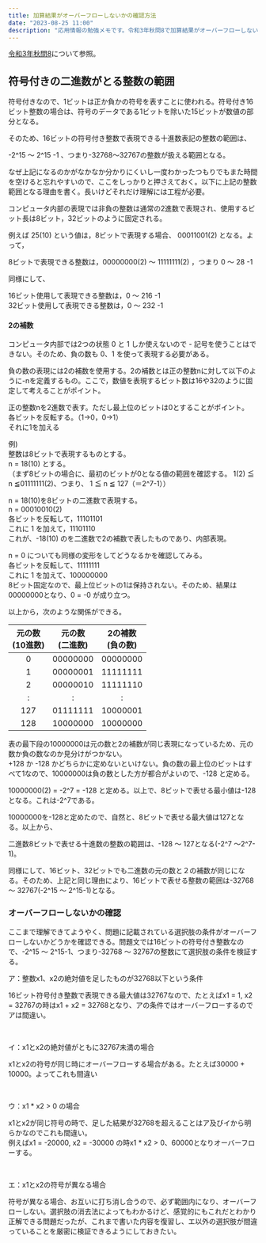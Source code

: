 ```yaml
---
title: 加算結果がオーバーフローしないかの確認方法
date: "2023-08-25 11:00"
description: "応用情報の勉強メモです。令和3年秋問8で加算結果がオーバーフローしない条件を選択する問題。色々忘れていることが多いのでメモ。応用情報の勉強している方に役立ちそうな内容です。"
---
```


[令和3年秋問8](https://www.ap-siken.com/kakomon/03_aki/q8.html)について参照。

## 符号付きの二進数がとる整数の範囲

符号付きなので、1ビットは正か負かの符号を表すことに使われる。符号付き16ビット整数の場合は、符号のデータである1ビットを除いた15ビットが数値の部分となる。

そのため、16ビットの符号付き整数で表現できる十進数表記の整数の範囲は、

-2^15 〜 2^15 -1 、つまり-32768〜32767の整数が扱える範囲となる。

なぜ上記になるのかがなかなか分かりにくいし一度わかったつもりでもまた時間を空けると忘れやすいので、ここをしっかりと押さえておく。以下に上記の整数範囲となる理由を書く。長いけどそれだけ理解には工程が必要。

コンピュータ内部の表現では非負の整数は通常の2進数で表現され、使用するビット長は8ビット，32ビットのように固定される。

例えば 25(10) という値は，8ビットで表現する場合、 00011001(2) となる。よって，

8ビットで表現できる整数は，00000000(2) ～ 11111111(2) ，つまり 0 ～ 28 -1

同様にして、

16ビット使用して表現できる整数は，0 ～ 216 -1  
32ビット使用して表現できる整数は，0 ～ 232 -1

#### 2の補数

コンピュータ内部では2つの状態 0 と 1 しか使えないので - 記号を使うことはできない。そのため、負の数も 0、1 を使って表現する必要がある。

負の数の表現には2の補数を使用する。2の補数とは正の整数nに対して以下のように-nを定義するもの。ここで，数値を表現するビット数は16や32のように固定して考えることがポイント。

正の整数nを2進数で表す。ただし最上位のビットは0とすることがポイント。  
各ビットを反転する。（1→0，0→1）  
それに1を加える


例)  
整数は8ビットで表現するものとする。  
n = 18(10) とする。  
（まず8ビットの場合に、最初のビットが0となる値の範囲を確認する。 1(2) ≦ n ≦01111111(2)、つまり、 1 ≦ n ≦ 127（＝2^7-1））

n = 18(10)を8ビットの二進数で表現する。  
n = 00010010(2)  
各ビットを反転して，11101101  
これに 1 を加えて，11101110  
これが、-18(10) のを二進数で2の補数で表したものであり、内部表現。

n = 0 についても同様の変形をしてどうなるかを確認してみる。  
各ビットを反転して、11111111  
これに 1 を加えて、100000000  
8ビット固定なので、最上位ビットの1は保持されない。そのため、結果は00000000となり、0 = -0 が成り立つ。

以上から，次のような関係ができる。

| 元の数<br/>(10進数) | 元の数<br/>(二進数) | 2の補数<br/>(負の数) |
|:---: |:---: | :---: |
| 0 | 00000000 | 00000000 |
| 1 | 00000001 | 11111111 |
| 2 | 00000010 | 11111110 |
| : | : | : |
| 127 | 01111111 | 10000001 |
| 128 | 10000000 | 10000000 |


表の最下段の10000000は元の数と2の補数が同じ表現になっているため、元の数か負の数なのか見分けがつかない。  
+128 か -128 かどちらかに定めないといけない。負の数の最上位のビットはすべて1なので、10000000は負の数とした方が都合がよいので、-128 と定める。

10000000(2) = -2^7 = -128 と定める。以上で、8ビットで表せる最小値は-128となる。これは-2^7である。

10000000を-128と定めたので、自然と、8ビットで表せる最大値は127となる。以上から、

二進数8ビットで表せる十進数の整数の範囲は、-128 〜 127となる(-2^7 〜2^7-1)。

同様にして、16ビット、32ビットでも二進数の元の数と２の補数が同じになる。そのため、上記と同じ理由により、16ビットで表せる整数の範囲は-32768 〜 32767(-2^15 〜 2^15-1)となる。

### オーバーフローしないかの確認

ここまで理解できてようやく、問題に記載されている選択肢の条件がオーバーフローしないかどうかを確認できる。問題文では16ビットの符号付き整数なので、-2^15 〜 2^15-1、つまり-32768 〜 32767の整数にて選択肢の条件を検証する。

ア：整数x1、x2の絶対値を足したものが32768以下という条件  

16ビット符号付き整数で表現できる最大値は32767なので、たとえばx1 = 1, x2 = 32767の時はx1 + x2 = 32768となり、アの条件ではオーバーフローするのでアは間違い。

<br />

イ：x1とx2の絶対値がともに32767未満の場合

x1とx2の符号が同じ時にオーバーフローする場合がある。たとえば30000 + 10000。よってこれも間違い 

<br />

ウ：x1 * x2 > 0 の場合

x1とx2が同じ符号の時で、足した結果が32768を超えることはア及びイから明らかなのでこれも間違い。  
例えばx1 = -20000, x2 = -30000 の時x1 * x2 > 0、60000となりオーバーフローする。

<br />

エ：x1とx2の符号が異なる場合

符号が異なる場合、お互いに打ち消し合うので、必ず範囲内になり、オーバーフローしない。選択肢の消去法によってもわかるけど、感覚的にもこれだとわかり正解できる問題だったが、これまで書いた内容を復習し、エ以外の選択肢が間違っていることを厳密に検証できるようにしておきたい。






